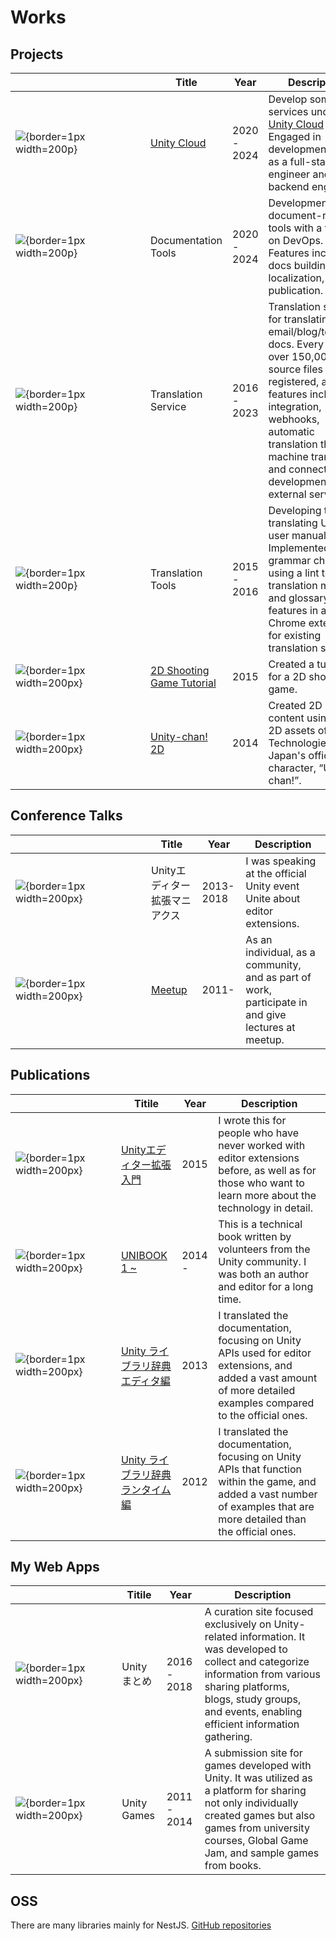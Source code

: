 # Works

## Projects

| <div style="width:200px"></div>                                            | Title                                                                                      | Year        | Description                                                                                                                                                                                                                                                                   |
| -------------------------------------------------------------------------- | ------------------------------------------------------------------------------------------ | ----------- | ----------------------------------------------------------------------------------------------------------------------------------------------------------------------------------------------------------------------------------------------------------------------------- |
| ![](/images/unity_cloud.jpg){border=1px width=200p}                        | [Unity Cloud](https://cloud.unity.com/)                                                    | 2020 - 2024 | Develop some services under the [Unity Cloud](https://cloud.unity.com/) brand. Engaged in development work as a full-stack engineer and backend engineer.                                                                                                                     |
| ![](/images/documentation.webp){border=1px width=200p}                     | Documentation Tools                                                                        | 2020 - 2024 | Development of document-related tools with a focus on DevOps. Features include docs building, localization, and publication.                                                                                                                                                  |
| ![](/images/no_image.jpg){border=1px width=200p}                           | Translation Service                                                                        | 2016 - 2023 | Translation service for translating email/blog/technical docs. Every year, over 150,000 source files are registered, and the features include Git integration, webhooks, automatic translation through machine translation, and connector development with external services. |
| ![](/images/no_image.jpg){border=1px width=200p}                           | Translation Tools                                                                          | 2015 - 2016 | Developing tools for translating Unity's user manual. Implemented grammar checking using a lint tool, translation memory, and glossary features in a Chrome extension for existing translation services.                                                                      |
| ![](/images/5211b4745ffac6c4f1be7ba4f083bb7e.webp){border=1px width=200px} | [2D Shooting Game Tutorial](https://github.com/unity3d-jp-tutorials/2d-shooting-game/wiki) | 2015        | Created a tutorial for a 2D shooting game.                                                                                                                                                                                                                                    |
| ![](/images/48a038fb41056513659c48979ee7ef29.webp){border=1px width=200px} | [Unity-chan! 2D](https://unity-chan.com/contents/staff-note/ready-for-2d/)                 | 2014        | Created 2D game content using the 2D assets of Unity Technologies Japan's official character, “Unity-chan!”.                                                                                                                                                                  |

## Conference Talks

| <div style="width:200px"></div>                                            | Title                                                        | Year      | Description                                                                                        |
| -------------------------------------------------------------------------- | ------------------------------------------------------------ | --------- | -------------------------------------------------------------------------------------------------- |
| ![](/images/972414c513dcf3eec7ab295c033cedcc.webp){border=1px width=200px} | Unityエディター拡張マニアクス                                | 2013-2018 | I was speaking at the official Unity event Unite about editor extensions.                          |
| ![](/images/no_image.jpg){border=1px width=200px}                          | [Meetup](https://www.slideshare.net/keigoando/presentations) | 2011-     | As an individual, as a community, and as part of work, participate in and give lectures at meetup. |

## Publications

| <div style="width:150px"></div>                                           | Titile                                                                                  | Year   | Description                                                                                                                                                              |
| ------------------------------------------------------------------------- | --------------------------------------------------------------------------------------- | ------ | ------------------------------------------------------------------------------------------------------------------------------------------------------------------------ |
| ![](/images/6dbc84ddeed1201e49e2f947e5e9a6a6.png){border=1px width=200px} | [Unityエディター拡張入門](https://anchan828.github.io/editor-manual/)                   | 2015   | I wrote this for people who have never worked with editor extensions before, as well as for those who want to learn more about the technology in detail.                 |
| ![](/images/8daea67ae8f857bbed9bf570868f01a7.png){border=1px width=200px} | [UNIBOOK 1 ~](https://unity-bu.booth.pm/)                                               | 2014 - | This is a technical book written by volunteers from the Unity community. I was both an author and editor for a long time.                                                |
| ![](/images/7a3f4da5108618baa49b14e1f939bea4.jpg){border=1px width=200px} | [Unity ライブラリ辞典 エディタ編](https://www.cutt.co.jp/book/978-4-87783-286-5.html)   | 2013   | I translated the documentation, focusing on Unity APIs used for editor extensions, and added a vast amount of more detailed examples compared to the official ones.      |
| ![](/images/9e3f59820c8e46caf970801070ae58dd.jpg){border=1px width=200px} | [Unity ライブラリ辞典 ランタイム編](https://www.cutt.co.jp/book/978-4-87783-285-8.html) | 2012   | I translated the documentation, focusing on Unity APIs that function within the game, and added a vast number of examples that are more detailed than the official ones. |

## My Web Apps

| <div style="width:150px"></div>                       | Titile       | Year        | Description                                                                                                                                                                                                                         |
| ----------------------------------------------------- | ------------ | ----------- | ----------------------------------------------------------------------------------------------------------------------------------------------------------------------------------------------------------------------------------- |
| ![](/images/unity-matome.png){border=1px width=200px} | Unity まとめ | 2016 - 2018 | A curation site focused exclusively on Unity-related information. It was developed to collect and categorize information from various sharing platforms, blogs, study groups, and events, enabling efficient information gathering. |
| ![](/images/unity-games.webp){border=1px width=200px} | Unity Games  | 2011 - 2014 | A submission site for games developed with Unity. It was utilized as a platform for sharing not only individually created games but also games from university courses, Global Game Jam, and sample games from books.               |

## OSS

There are many libraries mainly for NestJS.
[GitHub repositories](https://github.com/anchan828?tab=repositories)
